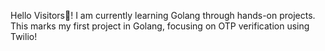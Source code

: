 Hello Visitors👋! I am currently learning Golang through hands-on projects. This marks my first project in Golang, focusing on OTP verification using Twilio!
